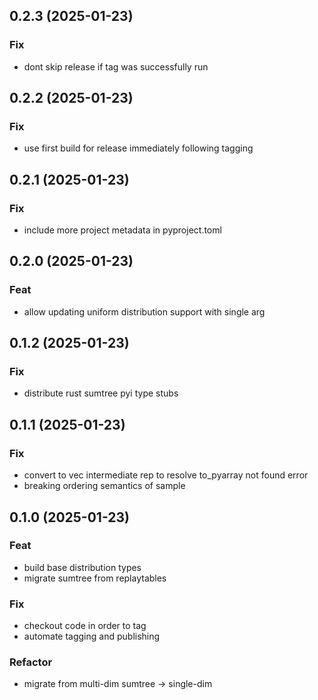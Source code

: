 ## 0.2.3 (2025-01-23)

### Fix

- dont skip release if tag was successfully run

## 0.2.2 (2025-01-23)

### Fix

- use first build for release immediately following tagging

## 0.2.1 (2025-01-23)

### Fix

- include more project metadata in pyproject.toml

## 0.2.0 (2025-01-23)

### Feat

- allow updating uniform distribution support with single arg

## 0.1.2 (2025-01-23)

### Fix

- distribute rust sumtree pyi type stubs

## 0.1.1 (2025-01-23)

### Fix

- convert to vec intermediate rep to resolve to_pyarray not found error
- breaking ordering semantics of sample

## 0.1.0 (2025-01-23)

### Feat

- build base distribution types
- migrate sumtree from replaytables

### Fix

- checkout code in order to tag
- automate tagging and publishing

### Refactor

- migrate from multi-dim sumtree -> single-dim
